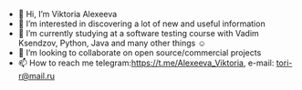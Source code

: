- 👋 Hi, I’m Viktoria Alexeeva
- 👀 I’m interested in discovering a lot of new and useful information
- 🌱 I’m currently studying at a software testing course with Vadim Ksendzov, Python, Java and many other things ☺ 
- 💞️ I’m looking to collaborate on open source/commercial projects
- 📫 How to reach me telegram:https://t.me/Alexeeva_Viktoria, e-mail: tori-r@mail.ru

<!---
alexviktoria/alexviktoria is a ✨ special ✨ repository because its `README.md` (this file) appears on your GitHub profile.
You can click the Preview link to take a look at your changes.
--->
